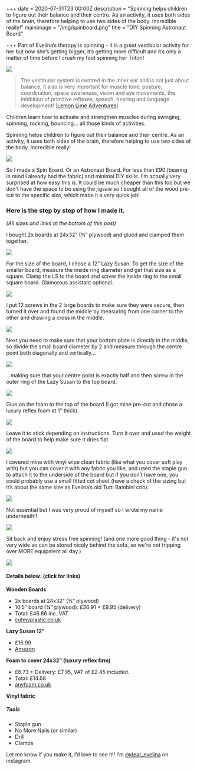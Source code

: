 +++
date = 2020-07-31T23:00:00Z
description = "Spinning helps children to figure out their balance and their centre. As an activity, it uses both sides of the brain, therefore helping to use two sides of the body. Incredible really!"
mainimage = "/img/spinboard.png"
title = "DIY Spinning Astronaut Board"

+++
Part of Evelina’s therapy is spinning - it is a great vestibular activity for her but now she’s getting bigger, it’s getting more difficult and it’s only a matter of time before I crush my foot spinning her Triton!

![](/img/screen-shot-2020-08-02-at-19-08-11.png)

> The vestibular system is centred in the inner ear and is not just about balance, it also is very important for muscle tone, posture, coordination, space awareness, vision and eye movements, the inhibition of primitive reflexes, speech, hearing and language development! \[[Lemon Lime Adventures](https://lemonlimeadventures.com/promote-healthy-vestibular-processing-in-infants/)\]

Children learn how to activate and strengthen muscles during swinging, spinning, rocking, bouncing… all those kinds of activities.

Spinning helps children to figure out their balance and their centre. As an activity, it uses both sides of the brain, therefore helping to use two sides of the body. Incredible really!

![](/img/74fb1a06-1bd1-415c-8e1a-b60140b6b825.JPG)

So I made a Spin Board. Or an Astronaut Board. For less than £90 (bearing in mind I already had the fabric) and minimal DIY skills. I'm actually very surprised at how easy this is. It could be much cheaper than this too but we don't have the space to be using the jigsaw so I bought all of the wood pre-cut to the specific size, which made it a very quick job!

### Here is the step by step of how I made it.

_(All sizes and links at the bottom of this post)_

I bought 2x boards at 24x32” (¾” plywood) and glued and clamped them together.

![](/img/screen-shot-2020-08-02-at-19-18-29.png)

For the size of the board, I chose a 12” Lazy Susan. To get the size of the smaller board, measure the inside ring diameter and get that size as a square. Clamp the LS to the board and screw the inside ring to the small square board. Glamorous assistant optional.

![](/img/img_4556.JPG)

I put 12 screws in the 2 large boards to make sure they were secure, then turned it over and found the middle by measuring from one corner to the other and drawing a cross in the middle.

![](/img/img_4510.JPG)

Next you need to make sure that your bottom plate is directly in the middle, so divide the small board diameter by 2 and measure through the centre point both diagonally and vertically...

![](/img/img_8871.JPG)

...making sure that your centre point is exactly half and then screw in the outer ring of the Lazy Susan to the top board.

![](/img/img_5705.JPG)

Glue on the foam to the top of the board (I got mine pre-cut and chose a luxury reflex foam at 1” thick).

![](/img/screen-shot-2020-08-02-at-18-58-45.png)

Leave it to stick depending on instructions. Turn it over and used the weight of the board to help make sure it dries flat.

![](/img/screen-shot-2020-08-02-at-18-58-57.png)

I covered mine with vinyl wipe clean fabric (like what you cover soft play with) but you can cover it with any fabric you like, and used the staple gun to attach it to the underside of the board but if you don’t have one, you could probably use a small fitted cot sheet (have a check of the sizing but it’s about the same size as Evelina’s old Tutti Bambini crib).

![](/img/screen-shot-2020-08-02-at-18-59-10.png)

Not essential but I was very proud of myself so I wrote my name underneath!!

![](/img/img_6819.JPG)

Sit back and enjoy stress free spinning! (and one more good thing - it's not very wide so can be stored nicely behind the sofa, so we're not tripping over MORE equipment all day.)

![](/img/screen-shot-2020-08-02-at-19-04-55.png)

#### Details below: (click for links)

**Wooden Boards**

* 2x boards at 24x32” (¾” plywood)
* 10.5” board (¾” plywood): £36.91 + £9.95 (delivery)
* Total: £46.86 inc. VAT
* [cutmyplastic.co.uk](https://www.cutmyplastic.co.uk/wood-sheets/ply/softwood/18mm/H610-W813/ "https://www.cutmyplastic.co.uk/wood-sheets/ply/softwood/18mm/H610-W813/")

**Lazy Susan 12”**

* £16.99
* [Amazon](https://www.amazon.co.uk/gp/product/B00TQT9UCK/ref=crt_ewc_title_dp_1?ie=UTF8&smid=A1GHPIEN6Z32NM&th=1 "https://www.amazon.co.uk/gp/product/B00TQT9UCK/ref=crt_ewc_title_dp_1?ie=UTF8&smid=A1GHPIEN6Z32NM&th=1")

**Foam to cover 24x32” (luxury reflex firm)**

* £6.73 + Delivery: £7.95, VAT of £2.45 included. 
* Total: £14.68
* [anyfoam.co.uk](https://www.anyfoam.co.uk/quote.php?product=rectangle&chosen=rectangle&variable=53&calc=768&thickness=1&len=32&width=24&unit=in "https://www.anyfoam.co.uk/quote.php?product=rectangle&chosen=rectangle&variable=53&calc=768&thickness=1&len=32&width=24&unit=in")

**Vinyl fabric**

##### Tools

* Staple gun
* No More Nails (or similar)
* Drill
* Clamps

Let me know if you make it, I’d love to see it!! I’m [@dear_evelina](www.instagram.com/dear_evelina) on instagram.